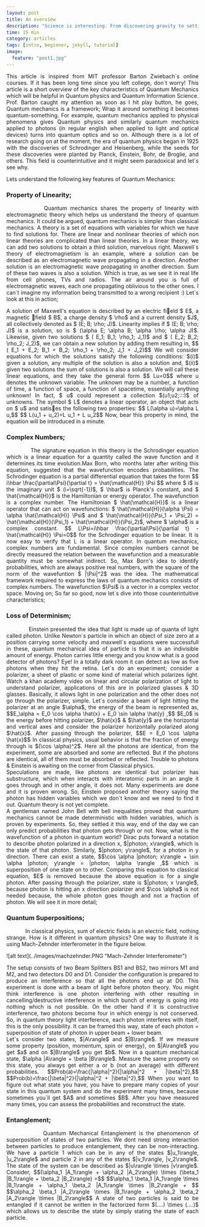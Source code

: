 ```yaml
---
layout: post
title: An overview
description: "Science is interesting. From discovering gravity to setting foot on moon, every event was a giant leap of success for mankind. Quantum computing, is probably going to shape the future. Let`s see what it is and how easy is it to learn & research. This article provides an overview of quantum mechanics."
time: 15 min
category: articles
tags: [intro, beginner, jekyll, tutorial]
image:
  feature: "post1.jpg"
---
```


<p style="text-align: justify">This article is inspired from MIT professor Barton Zwiebach`s online courses. If it has been long time since you left college, don`t worry! This article is a short  overview of the key characteristics of Quantum Mechanics which will be helpful in Quantum physics and Quantum Information Science. Prof. Barton caught my attention as soon as I hit play button, he goes, Quantum mechanics is a framework; Wrap it around something it becomes quantum-something. For example, quantum mechanics applied to physical phenomena gives Quantum physics and similarly quantum mechanics applied to photons (in regular english when applied to light and optical devices) turns into quantum optics and so on. Although there is a lot of research going on at the moment, the era of quantum physics began in 1925 with the discoveries of Schrodinger and Heisenberg, while the seeds for these discoveries were planted by Planck, Einstein, Bohr, de Broglie, and others. This field is counterintuitive and it might seem paradoxical and let`s see why.</p>

Lets understand the following key features of Quantum Mechanics:
### Property of Linearity;
<p style="text-align: justify">&nbsp;&nbsp;&nbsp;&nbsp;&nbsp;&nbsp;&nbsp;&nbsp;&nbsp;&nbsp;&nbsp;&nbsp;Quantum mechanics shares the property of linearity with electromagnetic theory which helps us understand the theory of quantum mechanics. It  could  be argued, quantum mechanics is  simpler  than  classical mechanics. A theory is a set of equations with variables for which we have to find solutions for. There are linear and nonlinear theories of which non linear theories are complicated than linear theories. In a linear theory, we can add two solutions to obtain a third solution, marvelous right. Maxwell`s theory of electromagnetism is an example, where a solution can be described as an electromagnetic wave propagating in a direction. Another solution is an electromagnetic wave propagating in another direction. Sum of these two waves is also a solution. Which is true, as we see it in real life from cell phones, TVs and radios. The air around you is full of electromagnetic waves, each one propagating oblivious to the other ones. I can`t imagine my information being transmitted to a wrong recipient :) Let`s look at this in action;</p>

<p style="text-align: justify">A solution of Maxwell's equation is described by an electric field $ E$, a magnetic field $ B$, a charge density $ \rho$ and a current density $J$, all collectively denoted as $ (E; B; \rho; J)$. Linearity implies if $ (E; B; \rho; J)$ is a solution, so is $ (\alpha E; \alpha B; \alpha \rho; \alpha J)$. Likewise, given two solutions $ ( E_1; B_1; \rho_1; J_1)$ and $ ( E_2; B_2; \rho_2; J_2)$, we can obtain a new solution by adding them resulting in, $$ ( E_1 + E_2; B_1 + B_2; \rho_1 + \rho_2; J_1 + J_2)$$ We will consider equations for which the solutions satisfy the following conditions:  $(i)$ given a solution, any multiple of the solution is also a solution and, $(ii)$ given two solutions the sum of solutions is also a solution.  We will call these linear equations, and they take the general form $$ Lu=0$$ where u denotes the unknown variable. The unknown may be a number, a function of  time,  a function of space, a function of spacetime, essentially anything unknown!  In fact, $ u$ could represent a collection $(u1;u2;:::)$ of unknowns.  The symbol $ L$ denotes a linear operator, an object that acts on $ u$ and satises the following two properties: $$ L(\alpha u)=\alpha L u,$$ $$ L(u_1 + u_2)=L u_1 + L u_2$$ Now, bear this property in mind, the equation will be introduced in a minute.</p>

### Complex Numbers;
<p style="text-align: justify">&nbsp;&nbsp;&nbsp;&nbsp;&nbsp;&nbsp;&nbsp;&nbsp;&nbsp;&nbsp;&nbsp;&nbsp;The signature equation in this theory is the Schrodinger equation which is a linear equation for a quantity called the wave function and it determines its time evolution.Max Born, who months later after writing this equation, suggested that the wavefunction encodes probabilities. The Schrodinger equation is a partial differential equation that takes the form $$ i\hbar \frac{\partial\Psi}{\partial t} = \hat{\mathcal{H}} \Psi $$ where $ i$ is the imaginary unit $ (i=\sqrt{-1})$, $ \hbar$ is Planck's constant, and $ \hat{\mathcal{H}}$ is the Hamiltonian or energy  operator.  The wavefunction is  a complex  number. The Hamiltonian $ \hat{\mathcal{H}}$ is a linear operator that can act on wavefunctions: $ \hat{\mathcal{H}}(\alpha \Psi) = \alpha \hat{\mathcal{H}} \Psi$ and $ \hat{\mathcal{H}}(\Psi_1 + \Psi_2) = \hat{\mathcal{H}}(\Psi_1) + \hat{\mathcal{H}}(\Psi_2)$, where $ \alpha$ is a complex constant. $$ L\Psi=i\hbar \frac{\partial\Psi}{\partial t} - \hat{\mathcal{H}} \Psi=0$$ for the Schrodinger equation to be linear. It is now easy to verify that L is a linear operator. In quantum mechanics, complex numbers are fundamental. Since complex numbers cannot be directly measured the relation between the wavefunction and a measurable quantity must be somewhat indirect. So, Max Born's idea to identify probabilities, which are always positive real numbers, with the square of the norm of the wavefuntion $ |\Psi|^2$ was the idea. The mathematical framework required to express the laws of quantum mechanics consists of complex numbers. The wavefunction $\Psi$ is a vector in a complex vector space. Moving on; So far so good, now let`s dive into those counterintuitive characteristics;</p>

### Loss of Determinism;
<p style="text-align: justify">&nbsp;&nbsp;&nbsp;&nbsp;&nbsp;&nbsp;&nbsp;&nbsp;&nbsp;&nbsp;&nbsp;&nbsp;Einstein presented the idea that light is made up of quanta of light called photon. Unlike Newton`s particle in which an object of size zero at a position carrying some velocity and maxwell`s equations were successfull in these, quantum mechanical idea of particle is that it is an indivisible amount of energy. Photon carries little energy and you know what is a good detector of photons? Eye! In a totally dark room it can detect as low as five photons  when they hit the retina. Let`s do an experiment; consider a polarizer, a sheet of plastic or some kind of material which polarizes light. Watch a khan academy video on linear and circular polarization of light to understand polarizer, applications of this are in polarized glasses & 3D glasses. Basically, it allows light in one polarization and the other does not go through the polarizer, simple. Let`s consider a beam of light hitting the polarizer at an angle $\alpha$, the energy of the beam is represented as, $$E_\alpha = E_0 \cos \alpha \hat{x} + E_0 \sin \alpha \hat{y} ,$$ $E_0$ is the energy before hitting polarizer, $\hat{x}$ & $\hat{y}$ are the horizontal and vertical axes and consider the polarizer horizontally polarized along $\hat{x}$. After passing through the polarizer, $$E = E_0 \cos \alpha \hat{x}$$
In classical physics, usual behavior is that the fraction of energy through is $(\cos \alpha)^2$. Here all the photons are identical, from the experiment, some are absorbed and some are reflected. But if the photons are identical, all of them must be absorbed or reflected. Trouble to photons & Einstein is awaiting on the corner from Classical physics.<br/>
Speculations are made, like photons are identical but polarizer has substructure, which when interacts with interatomic parts in an angle it goes through and in other angle, it does not. Many experiments are done and it is proven wrong. So, Einstein proposed another theory saying the photon has hidden variables which we don`t know and we need to find it out. Quantum theory is not yet complete.<br/>
A gentleman named John Bell with bell inequalities proved that quantum mechanics cannot be made deterministic with hidden variables, which is proven by experiments. So, they settled it this way, end of the day we can only predict probabilities that photon gets through or not. Now, what is the wavefunction of a photon in quantum world? Dirac puts forward a notation to describe photon polarized in a direction x, $|photon; x\rangle$, which is the state of that photon. Similarly, $|photon; y\rangle$, for a photon in y direction. There can exist a state,
$$\cos \alpha |photon; x\rangle + \sin \alpha |photon; y\rangle = |photon; \alpha \rangle ,$$ which is superposition of one state on to other. Comparing this equation to classical equation, $E$ is removed because the above equation is for a single photon. After passing through the polarizer, state is $|photon; x \rangle$, because photon is hitting an x direction polarizer and $\cos \alpha$ is not needed because, the whole photon goes though and not a fraction of photon. We will see it in more detail;
</p>

### Quantum Superpositions;
<p style="text-align: justify">&nbsp;&nbsp;&nbsp;&nbsp;&nbsp;&nbsp;&nbsp;&nbsp;&nbsp;&nbsp;&nbsp;&nbsp;In classical physics, sum of electric fields is an electric field, nothing strange. How is it different in quantum physics? One way to illustrate it is using Mach-Zehnder interferometer in the figure below.</p>
![alt text](../images/machzehnder.PNG "Mach-Zehnder Interferometer")
<p style="text-align: justify">The setup consists of two Beam Splitters BS1 and BS2, two mirrors M1 and M2, and two detectors D0 and D1. Consider the configuration is prepared to produce an interference so that all the photons end up at D0. This experiment is done with a beam of light before photon theory. You might think interference is one photon interfering with other resulting in cancelling/destructive interference in which bunch of energy is going into nothing which is not possible. On the other hand if it is constructive interference, two photons become four in which energy is not conserved. So, in quantum theory light interference, each photon interferes with itself, this is the only possibility. It can be framed this way, state of each photon = superposition of state of photon in upper beam + lower beam.<br/>
Let`s consider two states, $|A\rangle$ and $|B\rangle$. If we measure some property (position, momentum, spin or energy), on $|A\rangle$ you get $a$ and on $|B\rangle$ you get $b$. Now in a quantum mechanical state, $\alpha |A\rangle + \beta |B\rangle$. Measure the same property on this state, you always get either a or b (not an average) with different probabilities.
$$Prob(a)=\frac{|\alpha|^2}{|\alpha|^2 + |\beta|^2},$$ $$Prob(b)=\frac{|\beta|^2}{|\alpha|^2 + |\beta|^2},$$
When you want to figure out what state you have, you have to prepare many copies of your state in this quantum system and do the experiment many times, because sometimes you`ll get $A$ and sometimes $B$. After you have measured many times, you can assess the probabilities and reconstruct the state.</p>

### Entanglement;
<p style="text-align: justify">&nbsp;&nbsp;&nbsp;&nbsp;&nbsp;&nbsp;&nbsp;&nbsp;&nbsp;&nbsp;&nbsp;&nbsp;Quantum Mechanical Entanglement is the phenomenon of superposition of states of two particles. We dont need strong interaction between particles to produce entanglement, they can be non-interacting. We have a particle 1 which can be in any of the states $|u_1\rangle, |u_2\rangle$ and particle 2 in any of the states $|v_1\rangle, |v_2\rangle$. The state of the system can be described as $|u\rangle \times |v\rangle$. Consider,
$$(\alpha_1 |A_1\rangle + \alpha_2 |A_2\rangle) \times (\beta_1 |B_1\rangle + \beta_2 |B_2\rangle) =$$ $$\alpha_1 \beta_1 |A_1\rangle \times |B_1\rangle + \alpha_1 \beta_2 |A_1\rangle \times |B_2\rangle +
$$ $$\alpha_2 \beta_1 |A_2\rangle \times |B_1\rangle +
\alpha_2 \beta_2 |A_2\rangle \times |B_2\rangle$$
A state of two particles is said to be entangled if it cannot be written in the factorized form $(....) \times (....)$ which allows us to describe the state by simply stating the state of each particle.</p>
